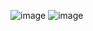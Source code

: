 ![image](https://github.com/timblank33/postman/assets/63122656/be657d68-85b8-4179-b028-f8eaf965ad0a)
![image](https://github.com/timblank33/postman/assets/63122656/e91d288e-8a4c-4f64-b497-f2b1ebc84f2b)
